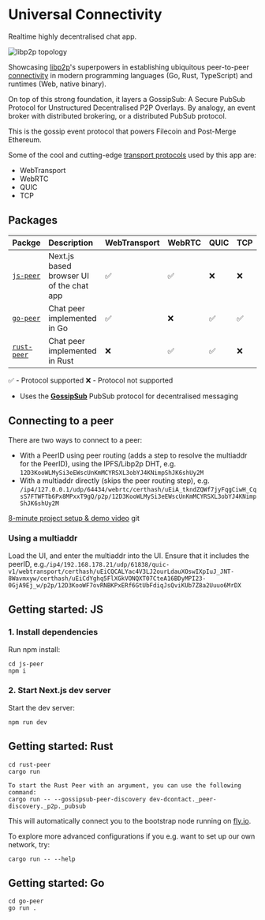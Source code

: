 # Universal Connectivity

Realtime highly decentralised chat app.

![libp2p topology](libp2p-hero.svg)

Showcasing [libp2p](https://libp2p.io/)'s superpowers in establishing ubiquitous peer-to-peer [connectivity](https://connectivity.libp2p.io/) in modern programming languages (Go, Rust, TypeScript) and runtimes (Web, native binary).

On top of this strong foundation, it layers a GossipSub: A Secure PubSub Protocol for Unstructured Decentralised P2P Overlays. By analogy, an event broker with distributed brokering, or a distributed PubSub protocol.

This is the gossip event protocol that powers Filecoin and Post-Merge Ethereum.

Some of the cool and cutting-edge [transport protocols](https://connectivity.libp2p.io/) used by this app are:

- WebTransport
- WebRTC
- QUIC
- TCP

## Packages

| Packge                          | Description                                      | WebTransport | WebRTC | QUIC | TCP |
|:--------------------------------| :----------------------------------------------- | ------------ | ------ | ---- | --- |
| [`js-peer`](./js-peer/)         | Next.js based browser UI of the chat app         | ✅           | ✅     | ❌   | ❌  |
| [`go-peer`](./go-peer/)         | Chat peer implemented in Go                      | ✅           | ❌     | ✅   | ✅  |
| [`rust-peer`](./rust-peer/)     | Chat peer implemented in Rust                    | ❌           | ✅     | ✅   | ❌  |

✅ - Protocol supported
❌ - Protocol not supported

- Uses the [**GossipSub**](https://docs.libp2p.io/concepts/pubsub/overview/) PubSub protocol for decentralised messaging

## Connecting to a peer

There are two ways to connect to a peer:
- With a PeerID using peer routing (adds a step to resolve the multiaddr for the PeerID), using the IPFS/Libp2p DHT, e.g. `12D3KooWLMySi3eEWscUnKmMCYRSXL3obYJ4KNimpShJK6shUy2M`
- With a multiaddr directly (skips the peer routing step), e.g. `/ip4/127.0.0.1/udp/64434/webrtc/certhash/uEiA_tkndZQWf7jyFqgCiwH_CqsS7FTWFTb6Px8MPxxT9gQ/p2p/12D3KooWLMySi3eEWscUnKmMCYRSXL3obYJ4KNimpShJK6shUy2M`

[8-minute project setup & demo video](https://share.descript.com/view/wYYLohdYx5X)
git
### Using a multiaddr

Load the UI, and enter the multiaddr into the UI. Ensure that it includes the peerID, e.g.`/ip4/192.168.178.21/udp/61838/quic-v1/webtransport/certhash/uEiCQCALYac4V3LJ2ourLdauXOswIXpIuJ_JNT-8Wavmxyw/certhash/uEiCdYghq5FlXGkVONQXT07CteA16BDyMPI23-0GjA9Ej_w/p2p/12D3KooWF7ovRNBKPxERf6GtUbFdiqJsQviKUb7Z8a2Uuuo6MrDX`


## Getting started: JS

### 1. Install dependencies

Run npm install:

```
cd js-peer
npm i
```

### 2. Start Next.js dev server

Start the dev server:

```
npm run dev
```

## Getting started: Rust

```
cd rust-peer
cargo run

To start the Rust Peer with an argument, you can use the following command:
cargo run -- --gossipsub-peer-discovery dev-dcontact._peer-discovery._p2p._pubsub

```

This will automatically connect you to the bootstrap node running on [fly.io](https://fly.io).

To explore more advanced configurations if you e.g. want to set up our own network, try:

```
cargo run -- --help
```

## Getting started: Go

```
cd go-peer
go run .
```
